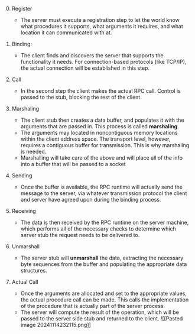 0. Register 
	- The server must execute a registration step to let the world know what procedures it supports, what arguments it requires, and what location it can communicated with at.

1. Binding: 
	- The client finds and discovers the server that supports the functionality it needs. For connection-based protocols (like TCP/IP), the actual connection will be established in this step.
2. Call 
	- In the second step the client makes the actual RPC call. Control is passed to the stub, blocking the rest of the client.
3. Marshaling
	- The client stub then creates a data buffer, and populates it with the arguments that are passed in. This process is called **marshaling**. 
	- The arguments may located in noncontiguous memory locations within the client address space. The transport level, however, requires a contiguous buffer for transmission. This is why marshaling is needed.
	- Marshalling will  take care of the above and will place all of the info into a buffer that will be passed to a socket 
4. Sending
	- Once the buffer is available, the RPC runtime will actually send the message to the server, via whatever transmission protocol the client and server have agreed upon during the binding process.
5. Receiving 
	- The data is then received by the RPC runtime on the server machine, which performs all of the necessary checks to determine which server stub the request needs to be delivered to.
6. Unmarshall 
	- The server stub will **unmarshall** the data, extracting the necessary byte sequences from the buffer and populating the appropriate data structures.

7. Actual Call 

	- Once the arguments are allocated and set to the appropriate values, the actual procedure call can be made. This calls the implementation of the procedure that is actually part of the server process.
	- The server will compute the result of the operation, which will be passed to the server side stub and returned to the client.
![[Pasted image 20241114232115.png]]

